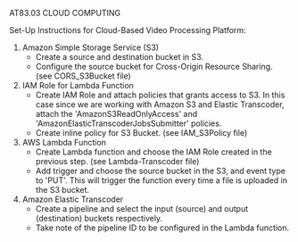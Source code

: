 AT83.03 CLOUD COMPUTING

Set-Up Instructions for Cloud-Based Video Processing Platform:

1. Amazon Simple Storage Service (S3)
     - Create a source and destination bucket in S3.
     - Configure the source bucket for Cross-Origin Resource Sharing. (see CORS_S3Bucket file)
2. IAM Role for Lambda Function
     - Create IAM Role and attach policies that grants access to S3. In this case since we
       are working with Amazon S3 and Elastic Transcoder, attach the 'AmazonS3ReadOnlyAccess' and
       'AmazonElasticTranscoderJobsSubmitter' policies.
     - Create inline policy for S3 Bucket. (see IAM_S3Policy file)
3. AWS Lambda Function
     - Create Lambda function and choose the IAM Role created in the previous step. (see Lambda-Transcoder file)
     - Add trigger and choose the source bucket in the S3, and event type to 'PUT'. This will
       trigger the function every time a file is uploaded in the S3 bucket.
4. Amazon Elastic Transcoder
     - Create a pipeline and select the input (source) and output (destination) buckets respectively.
     - Take note of the pipeline ID to be configured in the Lambda function.

     
